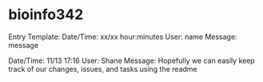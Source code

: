 bioinfo342
==========

Entry Template:
Date/Time: xx/xx hour:minutes
User: name
Message: message

Date/Time: 11/13 17:16
User: Shane
Message: Hopefully we can easily keep track of our changes, issues, and tasks using the readme
